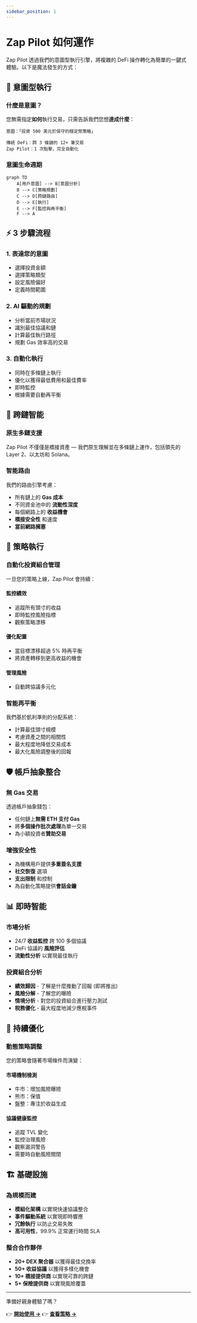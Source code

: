 ```yaml
---
sidebar_position: 1
---
```


# Zap Pilot 如何運作

Zap Pilot 透過我們的意圖型執行引擎，將複雜的 DeFi 操作轉化為簡單的一鍵式體驗。以下是魔法發生的方式：

## 🧠 意圖型執行

### 什麼是意圖？

您無需指定**如何**執行交易，只需告訴我們您想**達成什麼**：

```
意圖：「投資 500 美元於保守的穩定幣策略」

傳統 DeFi：跨 3 條鏈的 12+ 筆交易
Zap Pilot：1 次點擊，完全自動化
```

### 意圖生命週期

```mermaid
graph TD
    A[用戶意圖] --> B[意圖分析]
    B --> C[策略規劃]
    C --> D[跨鏈路由]
    D --> E[執行]
    E --> F[監控與再平衡]
    F --> A
```

## ⚡ 3 步驟流程

### 1. **表達您的意圖**

- 選擇投資金額
- 選擇策略類型
- 設定風險偏好
- 定義時間範圍

### 2. **AI 驅動的規劃**

- 分析當前市場狀況
- 識別最佳協議和鏈
- 計算最佳執行路徑
- 規劃 Gas 效率高的交易

### 3. **自動化執行**

- 同時在多條鏈上執行
- 優化以獲得最低費用和最佳費率
- 即時監控
- 根據需要自動再平衡

## 🔗 跨鏈智能

### 原生多鏈支援

Zap Pilot 不僅僅是橋接資產 — 我們原生理解並在多條鏈上運作，包括領先的 Layer 2、以太坊和 Solana。

### 智能路由

我們的路由引擎考慮：

- 所有鏈上的 **Gas 成本**
- 不同資金池中的 **流動性深度**
- 每個網路上的 **收益機會**
- **橋接安全性** 和速度
- **當前網路擁塞**

## 🎯 策略執行

### 自動化投資組合管理

一旦您的策略上線，Zap Pilot 會持續：

#### **監控績效**

- 追蹤所有頭寸的收益
- 即時監控風險指標
- 觀察策略漂移

#### **優化配置**

- 當目標漂移超過 5% 時再平衡
- 將資產轉移到更高收益的機會

#### **管理風險**

- 自動跨協議多元化

### 智能再平衡

我們基於凱利準則的分配系統：

- 計算最佳頭寸規模
- 考慮資產之間的相關性
- 最大程度地降低交易成本
- 最大化風險調整後的回報

## 🛡️ 帳戶抽象整合

### 無 Gas 交易

透過帳戶抽象錢包：

- 任何鏈上**無需 ETH 支付 Gas**
- 將**多個操作批次處理**為單一交易
- 為小額投資者**贊助交易**

### 增強安全性

- 為機構用戶提供**多重簽名支援**
- **社交恢復** 選項
- **支出限制** 和控制
- 為自動化策略提供**會話金鑰**

## 📊 即時智能

### 市場分析

- 24/7 **收益監控** 跨 100 多個協議
- DeFi 協議的 **風險評估**
- **流動性分析** 以實現最佳執行

### 投資組合分析

- **績效歸因** - 了解是什麼推動了回報 (即將推出)
- **風險分解** - 了解您的曝險
- **情境分析** - 對您的投資組合進行壓力測試
- **稅務優化** - 最大程度地減少應稅事件

## 🔄 持續優化

### 動態策略調整

您的策略會隨著市場條件而演變：

#### **市場機制檢測**

- 牛市：增加風險曝險
- 熊市：保值
- 盤整：專注於收益生成

#### **協議健康監控**

- 追蹤 TVL 變化
- 監控治理風險
- 觀察漏洞警告
- 需要時自動風險關閉

## 🏗️ 基礎設施

### 為規模而建

- **模組化架構** 以實現快速協議整合
- **事件驅動系統** 以實現即時響應
- **冗餘執行** 以防止交易失敗
- **高可用性**，99.9% 正常運行時間 SLA

### 整合合作夥伴

- **20+ DEX 聚合器** 以獲得最佳兌換率
- **50+ 收益協議** 以獲得多樣化機會
- **10+ 橋接提供商** 以實現可靠的跨鏈
- **5+ 保險提供商** 以實現風險覆蓋

---

準備好親身體驗了嗎？

👉 **[開始使用 →](../getting-started)** 👉 **[查看策略 →](../strategies)**
